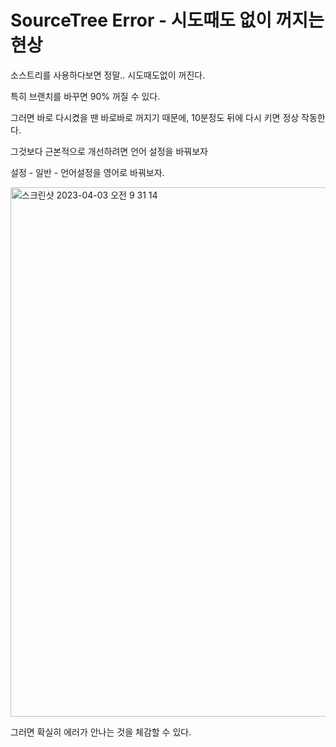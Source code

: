 # SourceTree Error - 시도때도 없이 꺼지는 현상

소스트리를 사용하다보면 정말.. 시도때도없이 꺼진다.

특히 브랜치를 바꾸면 90% 꺼질 수 있다.

그러면 바로 다시켰을 땐 바로바로 꺼지기 때문에, 10분정도 뒤에 다시 키면 정상 작동한다.

그것보다 근본적으로 개선하려면 언어 설정을 바꿔보자

설정 - 일반 - 언어설정을 영어로 바꿔보자.

<img width="847" alt="스크린샷 2023-04-03 오전 9 31 14" src="https://user-images.githubusercontent.com/76529148/229388107-b8163bbb-5959-45e1-bd71-d8c059c26e1b.png">

그러면 확실히 에러가 안나는 것을 체감할 수 있다.

